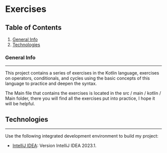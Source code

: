 # Exercises

## Table of Contents
1. [General Info](#general-info)
2. [Technologies](#technologies)
   
### General Info
***
This project contains a series of exercises in the Kotlin language, exercises on operators, conditionals, and cycles using the basic concepts of this language to practice and deepen the syntax.

The Main file that contains the exercises is located in the src / main / kotlin / Main folder, there you will find all the exercises put into practice, I hope it will be helpful.

## Technologies
***
Use the following integrated development environment to build my project:
* [IntelliJ IDEA](https://www.jetbrains.com/idea/download/?section=windows): Version IntelliJ IDEA 2023.1.

